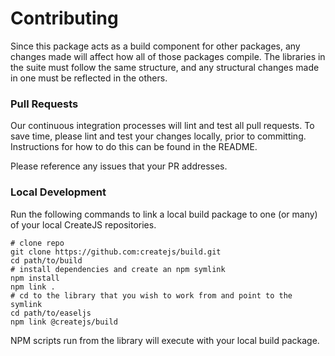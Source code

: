 # Contributing

Since this package acts as a build component for other packages, any changes made will affect how all of those packages compile. The libraries in the suite must follow the same structure, and any structural changes made in one must be reflected in the others.

### Pull Requests

Our continuous integration processes will lint and test all pull requests. To save time, please lint and test your changes locally, prior to committing. Instructions for how to do this can be found in the README.

Please reference any issues that your PR addresses.

### Local Development

Run the following commands to link a local build package to one (or many) of your local CreateJS repositories.

```
# clone repo
git clone https://github.com:createjs/build.git
cd path/to/build
# install dependencies and create an npm symlink
npm install
npm link .
# cd to the library that you wish to work from and point to the symlink
cd path/to/easeljs
npm link @createjs/build
```

NPM scripts run from the library will execute with your local build package.
